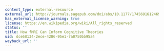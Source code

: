 ```yaml
---
content_type: external-resource
external_url: http://journals.sagepub.com/doi/abs/10.1177/1745691612469037
has_external_license_warning: true
license: https://en.wikipedia.org/wiki/All_rights_reserved
status: ''
title: How fMRI Can Inform Cognitive Theories
uid: dce68134-2ece-4286-95e1-7a0750bb95a4
wayback_url: ''
---
```

